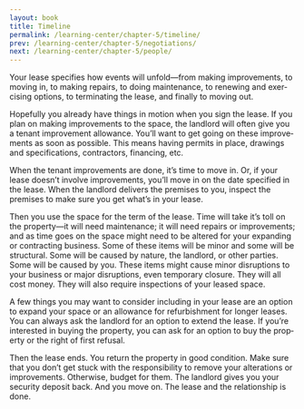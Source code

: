 ```yaml
---
layout: book
title: Timeline
permalink: /learning-center/chapter-5/timeline/
prev: /learning-center/chapter-5/negotiations/
next: /learning-center/chapter-5/people/
---
```


Your lease spec­i­fies how events will unfold—from mak­ing improve­ments, to mov­ing in, to mak­ing repairs, to doing main­te­nance, to renew­ing and exer­cis­ing options, to ter­mi­nat­ing the lease, and finally to mov­ing out.

Hope­fully you already have things in motion when you sign the lease. If you plan on mak­ing improve­ments to the space, the land­lord will often give you a ten­ant improve­ment allowance. You’ll want to get going on these improve­ments as soon as pos­si­ble. This means hav­ing per­mits in place, draw­ings and spec­i­fi­ca­tions, con­trac­tors, financ­ing, etc.

When the ten­ant improve­ments are done, it’s time to move in. Or, if your lease doesn’t involve improve­ments, you’ll move in on the date spec­i­fied in the lease. When the land­lord deliv­ers the premises to you, inspect the premises to make sure you get what’s in your lease.

Then you use the space for the term of the lease. Time will take it’s toll on the property—it will need main­te­nance; it will need repairs or improve­ments; and as time goes on the space might need to be altered for your expand­ing or con­tract­ing busi­ness. Some of these items will be minor and some will be struc­tural. Some will be caused by nature, the land­lord, or other par­ties. Some will be caused by you. These items might cause minor dis­rup­tions to your busi­ness or major dis­rup­tions, even tem­po­rary clo­sure. They will all cost money. They will also require inspec­tions of your leased space.

A few things you may want to con­sider includ­ing in your lease are an option to expand your space or an allowance for refur­bish­ment for longer leases. You can always ask the land­lord for an option to extend the lease. If you’re inter­ested in buy­ing the prop­erty, you can ask for an option to buy the prop­erty or the right of first refusal.

Then the lease ends. You return the prop­erty in good con­di­tion. Make sure that you don’t get stuck with the respon­si­bil­ity to remove your alter­ations or improve­ments. Oth­er­wise, bud­get for them. The land­lord gives you your secu­rity deposit back. And you move on. The lease and the rela­tion­ship is done.